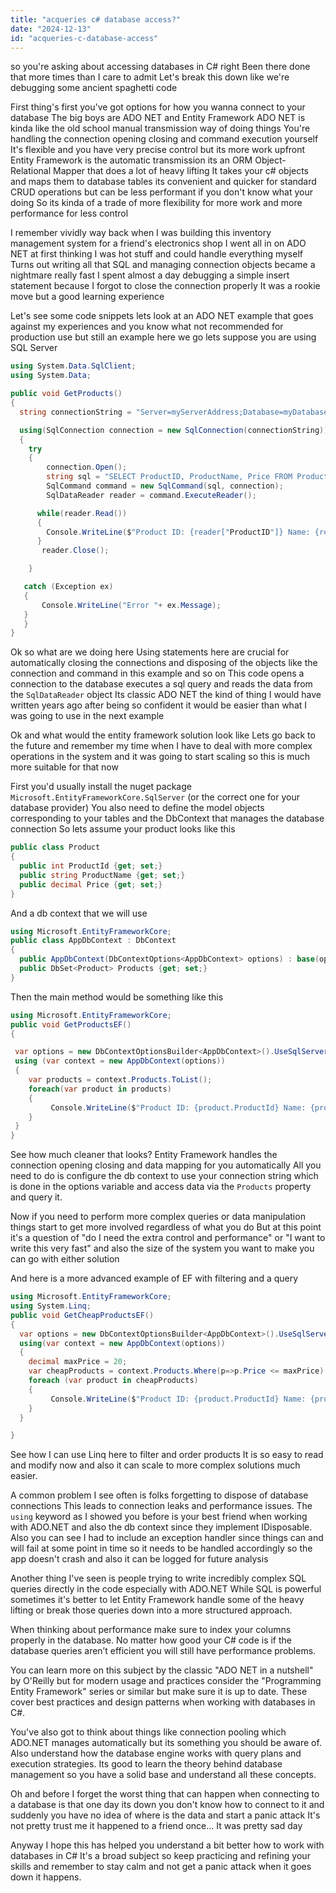 ```yaml
---
title: "acqueries c# database access?"
date: "2024-12-13"
id: "acqueries-c-database-access"
---
```


 so you're asking about accessing databases in C# right Been there done that more times than I care to admit Let's break this down like we're debugging some ancient spaghetti code

First thing's first you've got options for how you wanna connect to your database The big boys are ADO NET and Entity Framework ADO NET is kinda like the old school manual transmission way of doing things You're handling the connection opening closing and command execution yourself It's flexible and you have very precise control but its more work upfront Entity Framework is the automatic transmission its an ORM Object-Relational Mapper that does a lot of heavy lifting It takes your c# objects and maps them to database tables its convenient and quicker for standard CRUD operations but can be less performant if you don't know what your doing So its kinda of a trade of more flexibility for more work and more performance for less control

I remember vividly way back when I was building this inventory management system for a friend's electronics shop I went all in on ADO NET at first thinking I was hot stuff and could handle everything myself Turns out writing all that SQL and managing connection objects became a nightmare really fast I spent almost a day debugging a simple insert statement because I forgot to close the connection properly It was a rookie move but a good learning experience

Let's see some code snippets lets look at an ADO NET example that goes against my experiences and you know what not recommended for production use but still an example here we go lets suppose you are using SQL Server

```csharp
using System.Data.SqlClient;
using System.Data;

public void GetProducts()
{
  string connectionString = "Server=myServerAddress;Database=myDatabase;User Id=myUsername;Password=myPassword;";

  using(SqlConnection connection = new SqlConnection(connectionString))
  {
    try
    {
        connection.Open();
        string sql = "SELECT ProductID, ProductName, Price FROM Products";
        SqlCommand command = new SqlCommand(sql, connection);
        SqlDataReader reader = command.ExecuteReader();

      while(reader.Read())
      {
        Console.WriteLine($"Product ID: {reader["ProductID"]} Name: {reader["ProductName"]} Price: {reader["Price"]}");
      }
       reader.Close();

    }

   catch (Exception ex)
   {
       Console.WriteLine("Error "+ ex.Message);
   }
   }
}
```

Ok so what are we doing here Using statements here are crucial for automatically closing the connections and disposing of the objects like the connection and command in this example and so on This code opens a connection to the database executes a sql query and reads the data from the `SqlDataReader` object Its classic ADO NET the kind of thing I would have written years ago after being so confident it would be easier than what I was going to use in the next example

Ok and what would the entity framework solution look like Lets go back to the future and remember my time when I have to deal with more complex operations in the system and it was going to start scaling so this is much more suitable for that now

First you'd usually install the nuget package `Microsoft.EntityFrameworkCore.SqlServer` (or the correct one for your database provider) You also need to define the model objects corresponding to your tables and the DbContext that manages the database connection So lets assume your product looks like this

```csharp
public class Product
{
  public int ProductId {get; set;}
  public string ProductName {get; set;}
  public decimal Price {get; set;}
}
```
And a db context that we will use

```csharp
using Microsoft.EntityFrameworkCore;
public class AppDbContext : DbContext
{
  public AppDbContext(DbContextOptions<AppDbContext> options) : base(options) {}
  public DbSet<Product> Products {get; set;}
}
```
Then the main method would be something like this
```csharp
using Microsoft.EntityFrameworkCore;
public void GetProductsEF()
{

 var options = new DbContextOptionsBuilder<AppDbContext>().UseSqlServer("Server=myServerAddress;Database=myDatabase;User Id=myUsername;Password=myPassword;").Options;
 using (var context = new AppDbContext(options))
 {
    var products = context.Products.ToList();
    foreach(var product in products)
    {
         Console.WriteLine($"Product ID: {product.ProductId} Name: {product.ProductName} Price: {product.Price}");
    }
 }
}
```
See how much cleaner that looks? Entity Framework handles the connection opening closing and data mapping for you automatically All you need to do is configure the db context to use your connection string which is done in the options variable and access data via the `Products` property and query it.

Now if you need to perform more complex queries or data manipulation things start to get more involved regardless of what you do But at this point it's a question of "do I need the extra control and performance" or "I want to write this very fast" and also the size of the system you want to make you can go with either solution

And here is a more advanced example of EF with filtering and a query

```csharp
using Microsoft.EntityFrameworkCore;
using System.Linq;
public void GetCheapProductsEF()
{
  var options = new DbContextOptionsBuilder<AppDbContext>().UseSqlServer("Server=myServerAddress;Database=myDatabase;User Id=myUsername;Password=myPassword;").Options;
  using(var context = new AppDbContext(options))
  {
    decimal maxPrice = 20;
    var cheapProducts = context.Products.Where(p=>p.Price <= maxPrice).OrderBy(p=>p.Price).ToList();
    foreach (var product in cheapProducts)
    {
         Console.WriteLine($"Product ID: {product.ProductId} Name: {product.ProductName} Price: {product.Price}");
    }
  }

}

```

See how I can use Linq here to filter and order products It is so easy to read and modify now and also it can scale to more complex solutions much easier.

A common problem I see often is folks forgetting to dispose of database connections This leads to connection leaks and performance issues. The `using` keyword as I showed you before is your best friend when working with ADO.NET and also the db context since they implement IDisposable. Also you can see I had to include an exception handler since things can and will fail at some point in time so it needs to be handled accordingly so the app doesn't crash and also it can be logged for future analysis

Another thing I've seen is people trying to write incredibly complex SQL queries directly in the code especially with ADO.NET While SQL is powerful sometimes it's better to let Entity Framework handle some of the heavy lifting or break those queries down into a more structured approach.

When thinking about performance make sure to index your columns properly in the database. No matter how good your C# code is if the database queries aren’t efficient you will still have performance problems.

You can learn more on this subject by the classic "ADO NET in a nutshell" by O'Reilly but for modern usage and practices consider the "Programming Entity Framework" series or similar but make sure it is up to date. These cover best practices and design patterns when working with databases in C#.

You've also got to think about things like connection pooling which ADO.NET manages automatically but its something you should be aware of. Also understand how the database engine works with query plans and execution strategies. Its good to learn the theory behind database management so you have a solid base and understand all these concepts.

Oh and before I forget the worst thing that can happen when connecting to a database is that one day its down you don't know how to connect to it and suddenly you have no idea of where is the data and start a panic attack It's not pretty trust me it happened to a friend once... It was pretty sad day

Anyway I hope this has helped you understand a bit better how to work with databases in C# It's a broad subject so keep practicing and refining your skills and remember to stay calm and not get a panic attack when it goes down it happens.
